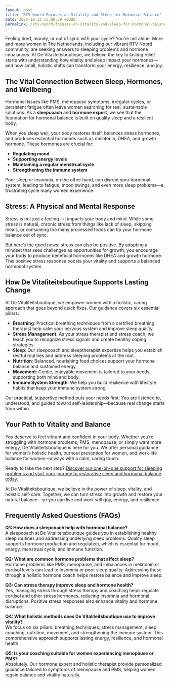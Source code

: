 ```yaml
---
layout: post
title: "RTV Noord Focuses on Vitality and Sleep for Hormonal Balance"
date: 2025-10-12 13:06:59 +0200
permalink: /rtv-noord-focuses-on-vitality-and-sleep-for-hormonal-balance/
---
```

Feeling tired, moody, or out of sync with your cycle? You’re not alone. More and more women in The Netherlands, including our vibrant RTV Noord community, are seeking answers to sleeping problems and hormone imbalances. At De Vitaliteitsboutique, we believe the key to lasting relief starts with understanding how vitality and sleep impact your hormones—and how small, holistic shifts can transform your energy, resilience, and joy.

## The Vital Connection Between Sleep, Hormones, and Wellbeing

Hormonal issues like PMS, menopause symptoms, irregular cycles, or persistent fatigue often leave women searching for real, sustainable solutions. As a **sleepcoach** and **hormone expert**, we see that the foundation for hormonal balance is built on quality sleep and a resilient body.

When you sleep well, your body restores itself, balances stress hormones, and produces essential hormones such as melatonin, DHEA, and growth hormone. These hormones are crucial for:

- **Regulating mood**  
- **Supporting energy levels**  
- **Maintaining a regular menstrual cycle**  
- **Strengthening the immune system**  

Poor sleep or insomnia, on the other hand, can disrupt your hormonal system, leading to fatigue, mood swings, and even more sleep problems—a frustrating cycle many women experience.

## Stress: A Physical and Mental Response

Stress is not just a feeling—it impacts your body and mind. While some stress is natural, chronic stress from things like lack of sleep, skipping meals, or consuming too many processed foods can tip your hormone balance out of sync. 

But here’s the good news: stress can also be positive. By adopting a mindset that sees challenges as opportunities for growth, you encourage your body to produce beneficial hormones like DHEA and growth hormone. This positive stress response boosts your vitality and supports a balanced hormonal system.

## How De Vitaliteitsboutique Supports Lasting Change

At De Vitaliteitsboutique, we empower women with a holistic, caring approach that goes beyond quick fixes. Our guidance covers six essential pillars:

- **Breathing**: Practical breathing techniques from a certified breathing therapist help calm your nervous system and improve sleep quality.
- **Stress Management**: As your stress therapist and stress coach, we teach you to recognize stress signals and create healthy coping strategies.
- **Sleep**: Our sleepcoach and sleeptherapist expertise helps you establish restful routines and address sleeping problems at the root.
- **Nutrition**: Balanced, nourishing food choices support your hormone balance and sustained energy.
- **Movement**: Gentle, enjoyable movement is tailored to your needs, supporting both mind and body.
- **Immune System Strength**: We help you build resilience with lifestyle habits that keep your immune system strong.

Our practical, supportive method puts your needs first. You are listened to, understood, and guided toward self-leadership—because real change starts from within.

## Your Path to Vitality and Balance

You deserve to feel vibrant and confident in your body. Whether you’re struggling with hormone problems, PMS, menopause, or simply want more energy, De Vitaliteitsboutique is here for you. We offer personal guidance for women’s holistic health, burnout prevention for women, and work-life balance for women—always with a calm, caring touch.

Ready to take the next step? [Discover our one-on-one support for sleeping problems and start your journey to restorative sleep and hormonal balance today.](https://devitaliteitsboutique.nl/slaapproblemen-1-op-1-begeleiding/)

At De Vitaliteitsboutique, we believe in the power of sleep, vitality, and holistic self-care. Together, we can turn stress into growth and restore your natural balance—so you can live and work with joy, energy, and resilience.

## Frequently Asked Questions (FAQs)

**Q1: How does a sleepcoach help with hormonal balance?**  
A sleepcoach at De Vitaliteitsboutique guides you in establishing healthy sleep routines and addressing underlying sleep problems. Quality sleep supports hormone production and regulation, which is essential for mood, energy, menstrual cycle, and immune function.

**Q2: What are common hormone problems that affect sleep?**  
Hormone problems like PMS, menopause, and imbalances in melatonin or cortisol levels can lead to insomnia or poor sleep quality. Addressing these through a holistic hormone coach helps restore balance and improve sleep.

**Q3: Can stress therapy improve sleep and hormone health?**  
Yes, managing stress through stress therapy and coaching helps regulate cortisol and other stress hormones, reducing insomnia and hormonal disruptions. Positive stress responses also enhance vitality and hormone balance.

**Q4: What holistic methods does De Vitaliteitsboutique use to improve vitality?**  
We focus on six pillars: breathing techniques, stress management, sleep coaching, nutrition, movement, and strengthening the immune system. This comprehensive approach supports lasting energy, resilience, and hormonal health.

**Q5: Is your coaching suitable for women experiencing menopause or PMS?**  
Absolutely. Our hormone expert and holistic therapist provide personalized guidance tailored to symptoms of menopause and PMS, helping women regain balance and vitality naturally.

<script type="application/ld+json">
{
  "@context": "https://schema.org",
  "@type": "BlogPosting",
  "headline": "RTV Noord Focuses on Vitality and Sleep for Hormonal Balance",
  "description": "At De Vitaliteitsboutique, we help women in The Netherlands improve vitality and hormonal balance through sleep coaching, stress therapy, and holistic hormone guidance.",
  "author": {
    "@type": "Person",
    "name": "De Vitaliteitsboutique"
  },
  "publisher": {
    "@type": "Person",
    "name": "De Vitaliteitsboutique"
  },
  "mainEntityOfPage": {
    "@type": "WebPage",
    "@id": "https://devitaliteitsboutique.nl/blog/rtv-noord-vitality-sleep-hormonal-balance"
  },
  "datePublished": "2024-06-01",
  "dateModified": "2024-06-01",
  "inLanguage": "nl-NL"
}
</script>

<script type="application/ld+json">
{
  "@context": "https://schema.org",
  "@type": "FAQPage",
  "mainEntity": [
    {
      "@type": "Question",
      "name": "How does a sleepcoach help with hormonal balance?",
      "acceptedAnswer": {
        "@type": "Answer",
        "text": "A sleepcoach at De Vitaliteitsboutique guides you in establishing healthy sleep routines and addressing underlying sleep problems. Quality sleep supports hormone production and regulation, which is essential for mood, energy, menstrual cycle, and immune function."
      }
    },
    {
      "@type": "Question",
      "name": "What are common hormone problems that affect sleep?",
      "acceptedAnswer": {
        "@type": "Answer",
        "text": "Hormone problems like PMS, menopause, and imbalances in melatonin or cortisol levels can lead to insomnia or poor sleep quality. Addressing these through a holistic hormone coach helps restore balance and improve sleep."
      }
    },
    {
      "@type": "Question",
      "name": "Can stress therapy improve sleep and hormone health?",
      "acceptedAnswer": {
        "@type": "Answer",
        "text": "Yes, managing stress through stress therapy and coaching helps regulate cortisol and other stress hormones, reducing insomnia and hormonal disruptions. Positive stress responses also enhance vitality and hormone balance."
      }
    },
    {
      "@type": "Question",
      "name": "What holistic methods does De Vitaliteitsboutique use to improve vitality?",
      "acceptedAnswer": {
        "@type": "Answer",
        "text": "We focus on six pillars: breathing techniques, stress management, sleep coaching, nutrition, movement, and strengthening the immune system. This comprehensive approach supports lasting energy, resilience, and hormonal health."
      }
    },
    {
      "@type": "Question",
      "name": "Is your coaching suitable for women experiencing menopause or PMS?",
      "acceptedAnswer": {
        "@type": "Answer",
        "text": "Absolutely. Our hormone expert and holistic therapist provide personalized guidance tailored to symptoms of menopause and PMS, helping women regain balance and vitality naturally."
      }
    }
  ]
}
</script>